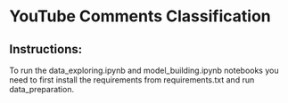 # YouTube Comments Classification

## Instructions:
To run the data_exploring.ipynb and model_building.ipynb notebooks you need to first install the requirements from requirements.txt and run data_preparation.
